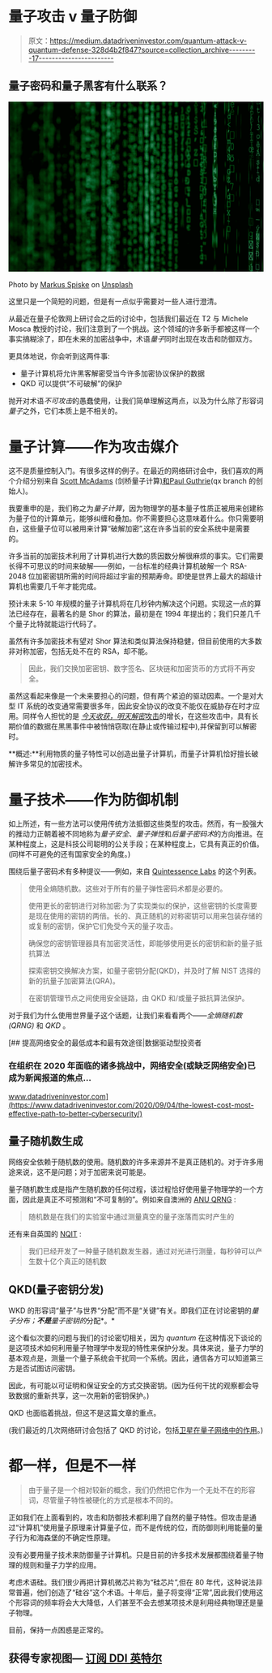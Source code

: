# 量子攻击 v 量子防御

> 原文：<https://medium.datadriveninvestor.com/quantum-attack-v-quantum-defense-328d4b2f847?source=collection_archive---------17----------------------->

## 量子密码和量子黑客有什么联系？

![](img/cdefdba143b3976cbd15257b180c2c10.png)

Photo by [Markus Spiske](https://unsplash.com/@markusspiske?utm_source=medium&utm_medium=referral) on [Unsplash](https://unsplash.com?utm_source=medium&utm_medium=referral)

这里只是一个简短的问题，但是有一点似乎需要对一些人进行澄清。

从最近在量子伦敦网上研讨会之后的讨论中，包括我们最近在 T2 与 Michele Mosca 教授的讨论，我们注意到了一个挑战。这个领域的许多新手都被这样一个事实搞糊涂了，即在未来的加密战争中，术语*量子*同时出现在攻击和防御双方。

更具体地说，你会听到这两件事:

*   量子计算机将允许黑客解密受当今许多加密协议保护的数据
*   QKD 可以提供“不可破解”的保护

抛开对术语*不可攻击*的愚蠢使用，让我们简单理解这两点，以及为什么除了形容词*量子*之外，它们本质上是不相关的。

# 量子计算——作为攻击媒介

这不是质量控制入门。有很多这样的例子。在最近的网络研讨会中，我们喜欢的两个介绍分别来自 [Scott McAdams](https://medium.com/quantum-london/a-brief-quantum-computing-primer-d9e11e0c398f?source=friends_link&sk=e8b095879b19a74506f37b019684b996) (剑桥量子计算[)和](https://medium.com/u/4160d0966c65?source=post_page-----328d4b2f847--------------------------------)[Paul Guthrie](https://medium.com/quantum-london/still-confused-by-quantum-computing-this-webinar-content-will-help-28219fb0a76b?source=friends_link&sk=6215e2296fd8f82747f42f6ebbbaa09b)(qx branch 的创始人)。

我要重申的是，我们称之为*量子计算*，因为物理学的基本量子性质正被用来创建称为量子位的计算单元，能够纠缠和叠加。你不需要担心这意味着什么。你只需要明白，这些量子位可以被用来计算“破解加密”,这在许多当前的安全系统中是需要的。

许多当前的加密技术利用了计算机进行大数的质因数分解很麻烦的事实。它们需要长得不可思议的时间来破解——例如，一台标准的经典计算机破解一个 RSA-2048 位加密密钥所需的时间将超过宇宙的预期寿命。即使是世界上最大的超级计算机也需要几千年才能完成。

预计未来 5-10 年规模的量子计算机将在几秒钟内解决这个问题。实现这一点的算法已经存在，最著名的是 Shor 的算法，最初是在 1994 年提出的；我们只差几千个量子比特就能运行代码了。

虽然有许多加密技术有望对 Shor 算法和类似算法保持稳健，但目前使用的大多数非对称加密，包括无处不在的 RSA，却不能。

> 因此，我们交换加密密钥、数字签名、区块链和加密货币的方式将不再安全。

虽然这看起来像是一个未来要担心的问题，但有两个紧迫的驱动因素。一个是对大型 IT 系统的改变通常需要很多年，因此安全协议的改变不能仅在威胁存在时才应用。同样令人担忧的是 [*今天收获，明天解密*攻击](https://medium.com/quantum-london/the-shadow-of-a-qc-threat-eee6707ee487?sk=5c96829eed72d43d756b57616c874b2c)的增长，在这些攻击中，具有长期价值的数据在黑黑事件中被悄悄窃取(在静止或传输过程中),并保留到可以解密时。

**概述:**利用物质的量子特性可以创造出量子计算机，而量子计算机恰好擅长破解许多常见的加密技术。

# 量子技术——作为防御机制

如上所述，有一些方法可以使用传统方法抵御这些类型的攻击。然而，有一股强大的推动力正朝着被不同地称为*量子安全*、*量子弹性*和*后量子密码术*的方向推进。在某种程度上，这是科技公司聪明的公关手段；在某种程度上，它具有真正的价值。(同样不可避免的还有国家安全的角度。)

围绕后量子密码术有多种提议——例如，来自 [Quintessence Labs](https://www.quintessencelabs.com/quantum-safe-cyber-security/) 的这个列表。

> 使用全熵随机数。这些对于所有的量子弹性密码术都是必要的。
> 
> 使用更长的密钥进行对称加密:为了实现类似的保护，这些密钥的长度需要是现在使用的密钥的两倍。长的、真正随机的对称密钥可以用来包装存储的或复制的密钥，保护它们免受今天的量子攻击。
> 
> 确保您的密钥管理器具有加密灵活性，即能够使用更长的密钥和新的量子抵抗算法
> 
> 探索密钥交换解决方案，如量子密钥分配(QKD)，并及时了解 NIST 选择的新的抗量子加密算法(QRA)。
> 
> 在密钥管理节点之间使用安全链路，由 QKD 和/或量子抵抗算法保护。

对于我们为什么使用世界量子这个话题，让我们来看看两个——*全熵随机数(QRNG)* 和 *QKD* 。

[](https://www.datadriveninvestor.com/2020/09/04/the-lowest-cost-most-effective-path-to-better-cybersecurity/) [## 提高网络安全的最低成本和最有效途径|数据驱动型投资者

### 在组织在 2020 年面临的诸多挑战中，网络安全(或缺乏网络安全)已成为新闻报道的焦点…

www.datadriveninvestor.com](https://www.datadriveninvestor.com/2020/09/04/the-lowest-cost-most-effective-path-to-better-cybersecurity/) 

## 量子随机数生成

网络安全依赖于随机数的使用。随机数的许多来源并不是真正随机的。对于许多用途来说，这不是问题；对于加密来说可能是。

量子随机数生成是指产生随机数的任何过程，该过程恰好使用量子物理学的一个方面，因此是真正不可预测和“不可复制的”。例如来自澳洲的 [ANU QRNG](https://qrng.anu.edu.au/) :

> 随机数是在我们的实验室中通过测量真空的量子涨落而实时产生的

还有来自英国的 [NQIT](https://nqit.ox.ac.uk/content/quantum-random-number-generator.html) :

> 我们已经开发了一种量子随机数发生器，通过对光进行测量，每秒钟可以产生数十亿个真正的随机数

## QKD(量子密钥分发)

WKD 的形容词“量子”与世界“分配”而不是“关键”有关。即我们正在讨论密钥的*量子分布；**不是**量子密钥的*分配*。*

这个看似次要的问题与我们的讨论密切相关，因为 *quantum* 在这种情况下谈论的是这项技术如何利用量子物理学中发现的特性来保护分发。具体来说，量子力学的基本观点是，测量一个量子系统会干扰同一个系统。因此，通信各方可以知道第三方是否试图访问密钥。

因此，有可能以可证明和保证安全的方式交换密钥。(因为任何干扰的观察都会导致数据的重新共享，这一次用新的密钥保护。)

QKD 也面临着挑战，但这不是这篇文章的重点。

(我们最近的几次网络研讨会包括了 QKD 的讨论，包括[卫星在量子网络中的作用](https://www.youtube.com/channel/UClBRqcZYTspH85FqGPaAI3A/videos)。)

# 都一样，但是不一样

> 由于量子是一个相对较新的概念，我们仍然把它作为一个无处不在的形容词，尽管量子特性被硬化的方式是根本不同的。

正如我们在上面看到的，攻击和防御技术都利用了自然的量子特性。但攻击是通过“计算机”使用量子原理来计算量子位，而不是传统的位，而防御则利用能量的量子行为和海森堡的不确定性原理。

没有必要用量子技术来防御量子计算机。只是目前的许多技术发展都围绕着量子物理的规则和量子力学的应用。

考虑术语硅。我们很少再把计算机微芯片称为“硅芯片”,但在 80 年代，这种说法非常普遍，他们创造了“硅谷”这个术语。十年后，量子将变得“正常”,因此我们使用这个形容词的频率将会大大降低，人们甚至不会去想某项技术是利用经典物理还是量子物理。

目前，保持一点困惑是正常的。

## 获得专家视图— [订阅 DDI 英特尔](https://datadriveninvestor.com/ddi-intel)